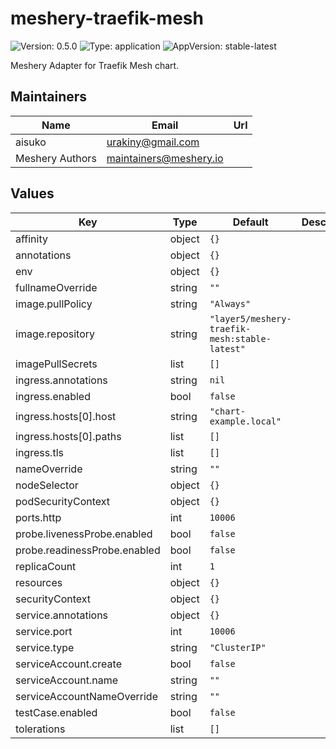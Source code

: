 # meshery-traefik-mesh

![Version: 0.5.0](https://img.shields.io/badge/Version-0.5.0-informational?style=flat-square) ![Type: application](https://img.shields.io/badge/Type-application-informational?style=flat-square) ![AppVersion: stable-latest](https://img.shields.io/badge/AppVersion-stable--latest-informational?style=flat-square)

Meshery Adapter for Traefik Mesh chart.

## Maintainers

| Name            | Email                    | Url |
| --------------- | ------------------------ | --- |
| aisuko          | <urakiny@gmail.com>      |     |
| Meshery Authors | <maintainers@meshery.io> |     |

## Values

| Key                          | Type   | Default                                       | Description |
| ---------------------------- | ------ | --------------------------------------------- | ----------- |
| affinity                     | object | `{}`                                          |             |
| annotations                  | object | `{}`                                          |             |
| env                          | object | `{}`                                          |             |
| fullnameOverride             | string | `""`                                          |             |
| image.pullPolicy             | string | `"Always"`                                    |             |
| image.repository             | string | `"layer5/meshery-traefik-mesh:stable-latest"` |             |
| imagePullSecrets             | list   | `[]`                                          |             |
| ingress.annotations          | string | `nil`                                         |             |
| ingress.enabled              | bool   | `false`                                       |             |
| ingress.hosts[0].host        | string | `"chart-example.local"`                       |             |
| ingress.hosts[0].paths       | list   | `[]`                                          |             |
| ingress.tls                  | list   | `[]`                                          |             |
| nameOverride                 | string | `""`                                          |             |
| nodeSelector                 | object | `{}`                                          |             |
| podSecurityContext           | object | `{}`                                          |             |
| ports.http                   | int    | `10006`                                       |             |
| probe.livenessProbe.enabled  | bool   | `false`                                       |             |
| probe.readinessProbe.enabled | bool   | `false`                                       |             |
| replicaCount                 | int    | `1`                                           |             |
| resources                    | object | `{}`                                          |             |
| securityContext              | object | `{}`                                          |             |
| service.annotations          | object | `{}`                                          |             |
| service.port                 | int    | `10006`                                       |             |
| service.type                 | string | `"ClusterIP"`                                 |             |
| serviceAccount.create        | bool   | `false`                                       |             |
| serviceAccount.name          | string | `""`                                          |             |
| serviceAccountNameOverride   | string | `""`                                          |             |
| testCase.enabled             | bool   | `false`                                       |             |
| tolerations                  | list   | `[]`                                          |             |
